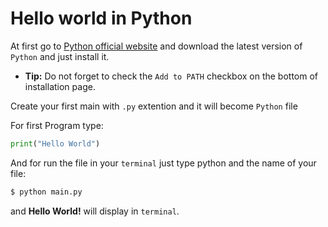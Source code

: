 # Hello world in Python

At first go to [Python official website](https://www.python.org/) and download the latest version of `Python` and just install it.

- **Tip:** Do not forget to check the `Add to PATH` checkbox on the bottom of installation page.

Create your first main with `.py` extention and it will become `Python` file

For first Program type:
```python
print("Hello World")
```

And for run the file in your `terminal` just type python and the name of your file:
```sh
$ python main.py
```

and **Hello World!** will display in `terminal`.